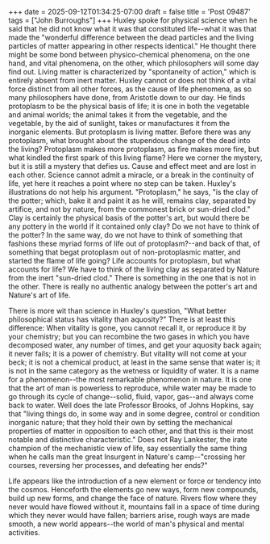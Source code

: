 +++
date = 2025-09-12T01:34:25-07:00
draft = false
title = 'Post 09487'
tags = ["John Burroughs"]
+++
Huxley spoke for physical science when he said that he did not know what it was that constituted life--what it was that made the "wonderful difference between the dead particles and the living particles of matter appearing in other respects identical." He thought there might be some bond between physico-chemical phenomena, on the one hand, and vital phenomena, on the other, which philosophers will some day find out. Living matter is characterized by "spontaneity of action," which is entirely absent from inert matter. Huxley cannot or does not think of a vital force distinct from all other forces, as the cause of life phenomena, as so many philosophers have done, from Aristotle down to our day. He finds protoplasm to be the physical basis of life; it is one in both the vegetable and animal worlds; the animal takes it from the vegetable, and the vegetable, by the aid of sunlight, takes or manufactures it from the inorganic elements. But protoplasm is living matter. Before there was any protoplasm, what brought about the stupendous change of the dead into the living? Protoplasm makes more protoplasm, as fire makes more fire, but what kindled the first spark of this living flame? Here we corner the mystery, but it is still a mystery that defies us. Cause and effect meet and are lost in each other. Science cannot admit a miracle, or a break in the continuity of life, yet here it reaches a point where no step can be taken. Huxley's illustrations do not help his argument. "Protoplasm," he says, "is the clay of the potter; which, bake it and paint it as he will, remains clay, separated by artifice, and not by nature, from the commonest brick or sun-dried clod." Clay is certainly the physical basis of the potter's art, but would there be any pottery in the world if it contained only clay? Do we not have to think of the potter? In the same way, do we not have to think of something that fashions these myriad forms of life out of protoplasm?--and back of that, of something that begat protoplasm out of non-protoplasmic matter, and started the flame of life going? Life accounts for protoplasm, but what accounts for life? We have to think of the living clay as separated by Nature from the inert "sun-dried clod." There is something in the one that is not in the other. There is really no authentic analogy between the potter's art and Nature's art of life.

There is more wit than science in Huxley's question, "What better philosophical status has vitality than aquosity?" There is at least this difference: When vitality is gone, you cannot recall it, or reproduce it by your chemistry; but you can recombine the two gases in which you have decomposed water, any number of times, and get your aquosity back again; it never fails; it is a power of chemistry. But vitality will not come at your beck; it is not a chemical product, at least in the same sense that water is; it is not in the same category as the wetness or liquidity of water. It is a name for a phenomenon--the most remarkable phenomenon in nature. It is one that the art of man is powerless to reproduce, while water may be made to go through its cycle of change--solid, fluid, vapor, gas--and always come back to water. Well does the late Professor Brooks, of Johns Hopkins, say that "living things do, in some way and in some degree, control or condition inorganic nature; that they hold their own by setting the mechanical properties of matter in opposition to each other, and that this is their most notable and distinctive characteristic." Does not Ray Lankester, the irate champion of the mechanistic view of life, say essentially the same thing when he calls man the great Insurgent in Nature's camp--"crossing her courses, reversing her processes, and defeating her ends?"

Life appears like the introduction of a new element or force or tendency into the cosmos. Henceforth the elements go new ways, form new compounds, build up new forms, and change the face of nature. Rivers flow where they never would have flowed without it, mountains fall in a space of time during which they never would have fallen; barriers arise, rough ways are made smooth, a new world appears--the world of man's physical and mental activities.
